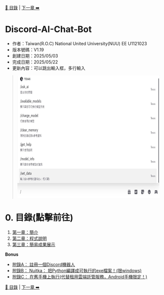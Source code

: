 [📖 目錄](README.md) | [下一章 ➡️](第一章.md)
# **Discord-AI-Chat-Bot**
- 作者：Taiwan(R.O.C) National United University(NUU) EE U1121023
- 版本號碼：V1.19
- 創建日期：2025/05/03
- 完成日期：2025/05/22
- 更新內容：可以跳出輸入框，多行輸入

><img src="pictures/README_01.jpg" alt="展示圖" width="700" height="400"/>

# **0. 目錄(點擊前往)**
1. [第一章：簡介](第一章.md)
2. [第二章：程式說明](第二章.md)
3. [第三章：簡易成果展示](第三章.md)

**Bonus**
-  [附錄A： 註冊一個Discord機器人](附錄A.md)
-  [附錄B： Nuitka： 把Python編譯成可執行的exe檔案！(限windows)](附錄B.md)
-  [附錄C： 在舊手機上執行(代替租用雲端託管服務，Android手機限定！)](附錄C.md)

[📖 目錄](README.md) | [下一章 ➡️](第一章.md)
